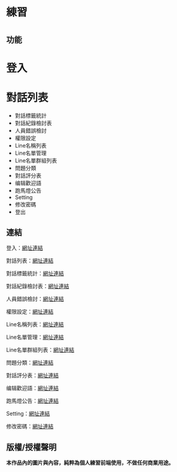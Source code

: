 # 練習 <h1>

## 功能
# 登入
# 對話列表
* 對話標籤統計
* 對話紀錄檢討表
* 人員錯誤檢討
* 權限設定
* Line名稱列表
* Line名單管理
* Line名單群組列表
* 問題分類
* 對話評分表
* 编辑歡迎語
* 跑馬燈公告
* Setting
* 修改密碼
* 登出

  


## 連結
登入：[網址連結](https://j-mingyan.github.io/backendSystem/index.html)

對話列表：[網址連結](https://j-mingyan.github.io/backendSystem/index2.html)

對話標籤統計：[網址連結](https://j-mingyan.github.io/backendSystem/index3.html)

對話紀錄檢討表：[網址連結](https://j-mingyan.github.io/backendSystem/index4.html)

人員錯誤檢討：[網址連結](https://j-mingyan.github.io/backendSystem/index5.html)

權限設定：[網址連結](https://j-mingyan.github.io/backendSystem/index6.html)

Line名稱列表：[網址連結](https://j-mingyan.github.io/backendSystem/index7.html)

Line名單管理：[網址連結](https://j-mingyan.github.io/backendSystem/index8.html)

Line名單群組列表：[網址連結](https://j-mingyan.github.io/backendSystem/index9.html)

問題分類：[網址連結](https://j-mingyan.github.io/backendSystem/index10.html)

對話評分表：[網址連結](https://j-mingyan.github.io/backendSystem/index11.html)

编辑歡迎語：[網址連結](https://j-mingyan.github.io/backendSystem/index12.html)

跑馬燈公告：[網址連結](https://j-mingyan.github.io/backendSystem/index13.html)

Setting：[網址連結](https://j-mingyan.github.io/backendSystem/index14.html)

修改密碼：[網址連結](https://j-mingyan.github.io/backendSystem/index15.html)



## 版權/授權聲明
**本作品內的圖片與內容，純粹為個人練習前端使用，不做任何商業用途。**
